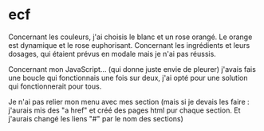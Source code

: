 # ecf


Concernant les couleurs, j'ai choisis le blanc et un rose orangé. Le orange est dynamique et le rose euphorisant. 
Concernant les ingrédients et leurs dosages, qui étaient prévus en modale mais je n'ai pas réussis.

Concernant mon JavaScript... (qui donne juste envie de pleurer) j'avais fais une boucle qui fonctionnais une fois sur deux, j'ai opté pour une solution qui fonctionnerait pour tous.

Je n'ai pas relier mon menu avec mes section (mais si je devais les faire : j'aurais mis des "a href" et créé des pages html pur chaque section. Et j'aurais changé les liens "#" par le nom des sections) 
